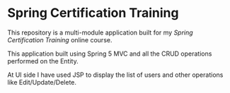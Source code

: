 # Spring Certification Training

This repository is a multi-module application built for my *Spring Certification Training* online course.

This application built using Spring 5 MVC and all the CRUD operations performed on the Entity.

At UI side I have used JSP to display the list of users and other operations like Edit/Update/Delete.
